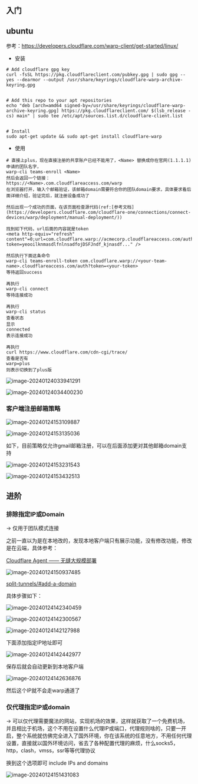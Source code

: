 ## 入门

## ubuntu
参考：https://developers.cloudflare.com/warp-client/get-started/linux/  
- 安装
```
# Add cloudflare gpg key
curl -fsSL https://pkg.cloudflareclient.com/pubkey.gpg | sudo gpg --yes --dearmor --output /usr/share/keyrings/cloudflare-warp-archive-keyring.gpg


# Add this repo to your apt repositories
echo "deb [arch=amd64 signed-by=/usr/share/keyrings/cloudflare-warp-archive-keyring.gpg] https://pkg.cloudflareclient.com/ $(lsb_release -cs) main" | sudo tee /etc/apt/sources.list.d/cloudflare-client.list


# Install
sudo apt-get update && sudo apt-get install cloudflare-warp
```
- 使用
```
# 直接上plus，现在直接注册的共享账户已经不能用了，<Name> 替换成你在官网(1.1.1.1)申请的团队名字，
warp-cli teams-enroll <Name>
然后会返回一个链接：
https://<Name>.com.cloudflareaccess.com/warp
在浏览器打开，输入个邮箱验证，该邮箱domain需要符合你的团队domain要求，具体要求看后面详细介绍，验证完后，就注册设备成功了

然后出现一个成功的页面，在该页面检查源代码(ref:[参考文档](https://developers.cloudflare.com/cloudflare-one/connections/connect-devices/warp/deployment/manual-deployment/))

找到如下代码，url后面的内容就是token
<meta http-equiv="refresh" content"=0;url=com.cloudflare.warp://acmecorp.cloudflareaccess.com/auth?token=yeooilknmasdlfnlnsadfojDSFJndf_kjnasdf..." />

然后执行下面这条命令
warp-cli teams-enroll-token com.cloudflare.warp://<your-team-name>.cloudflareaccess.com/auth?token=<your-token>
等待返回success

再执行
warp-cli connect 
等待连接成功

再执行
warp-cli status
查看状态
显示
connected
表示连接成功

再执行
curl https://www.cloudflare.com/cdn-cgi/trace/
查看是否有
warp=plus
则表示切换到了plus版
```

![image-20240124033941291](./warp/image-20240124033941291.png)

![image-20240124034400230](./warp/image-20240124034400230.png)



### 客户端注册邮箱策略

![image-20240124153109887](./warp/image-20240124153109887.png)

![image-20240124153135036](./warp/image-20240124153135036.png)

如下，目前策略仅允许gmail邮箱注册，可以在后面添加更对其他邮箱domain支持

![image-20240124153231543](./warp/image-20240124153231543.png)

![image-20240124153432513](./warp/image-20240124153432513.png)

## 进阶

### 排除指定IP或Domain

-> 仅用于团队模式连接

之前一直以为是在本地改的，发现本地客户端只有展示功能，没有修改功能，修改是在云端，具体参考：

[Cloudflare Agent —— 无缝大规模部署](https://blog.cloudflare.com/cloudflare-agent-seamless-deployment-at-scale-zh-cn)

![image-20240124150937485](./warp/image-20240124150937485.png)

[split-tunnels/#add-a-domain](https://developers.cloudflare.com/cloudflare-one/connections/connect-devices/warp/configure-warp/route-traffic/split-tunnels/#add-a-domain)

具体步骤如下：

![image-20240124142340459](./warp/image-20240124142340459.png)

![image-20240124142300567](./warp/image-20240124142300567.png)

![image-20240124142127988](./warp/image-20240124142127988.png)

下面添加指定IP地址即可

![image-20240124142442977](./warp/image-20240124142442977.png)

保存后就会自动更新到本地客户端

![image-20240124142636876](./warp/image-20240124142636876.png)

然后这个IP就不会走warp通道了

### 仅代理指定IP或domain

-> 可以仅代理需要魔法的网站，实现机场的效果，这样就获取了一个免费机场，并且相比于机场，这个不用在设置什么代理IP或端口，代理规则啥的，只要一开启，整个系统就仿佛完全进入了国外环境，你在该系统的任意地方，不用任何代理设置，直接就以国外环境访问，省去了各种配置代理的麻烦，什么socks5，http，clash，vmss，ssr等等代理协议

换到这个选项即可 include IPs and domains

![image-20240124151431083](./warp/image-20240124151431083.png)

